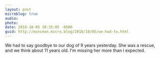 ```yaml
---
layout: post
microblog: true
audio: 
photo: 
date: 2018-10-05 10:35:05 -0500
guid: http://muncman.micro.blog/2018/10/05/we-had-to.html
---
```

We had to say goodbye to our dog of 9 years yesterday. She was a rescue, and we think about 11 years old. I'm missing her more than I expected. 
